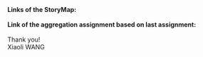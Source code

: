 <b>
Links of the StoryMap:</b><br>

<br>
<b>Link of the aggregation assignment based on last assignment:</b><br>

<br>
Thank you!
<br>
Xiaoli WANG
